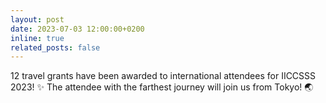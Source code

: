 ```yaml
---
layout: post
date: 2023-07-03 12:00:00+0200
inline: true
related_posts: false
---
```


12 travel grants have been awarded to international attendees for IICCSSS 2023! :sparkles: The attendee with the farthest journey will join us from Tokyo! :earth_asia:
